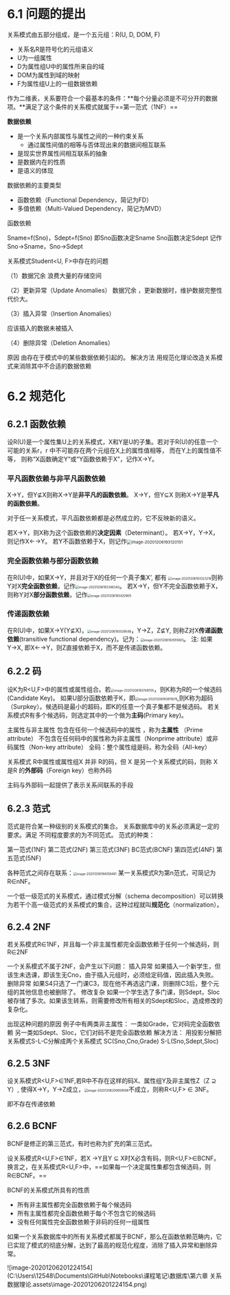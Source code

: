# 6.1 问题的提出

关系模式由五部分组成，是一个五元组：R(U, D, DOM, F)

- 关系名R是符号化的元组语义
- U为一组属性
- D为属性组U中的属性所来自的域
- DOM为属性到域的映射
- F为属性组U上的一组数据依赖

作为二维表，关系要符合一个最基本的条件：**每个分量必须是不可分开的数据项。**满足了这个条件的关系模式就属于==第一范式（1NF）==

**数据依赖**

- 是一个关系内部属性与属性之间的一种约束关系
  - 通过属性间值的相等与否体现出来的数据间相互联系
- 是现实世界属性间相互联系的抽象
- 是数据内在的性质
- 是语义的体现

数据依赖的主要类型

- 函数依赖（Functional Dependency，简记为FD）
- 多值依赖（Multi-Valued Dependency，简记为MVD）

函数依赖

Sname=f(Sno)，Sdept=f(Sno)
即Sno函数决定Sname
Sno函数决定Sdept
记作Sno→Sname，Sno→Sdept

关系模式Student<U, F>中存在的问题

（1）数据冗余 浪费大量的存储空间

（2）更新异常（Update Anomalies）
数据冗余 ，更新数据时，维护数据完整性代价大。

（3）插入异常（Insertion Anomalies）

应该插入的数据未被插入

（4）删除异常（Deletion Anomalies）

原因
由存在于模式中的某些数据依赖引起的。
解决方法
用规范化理论改造关系模式来消除其中不合适的数据依赖

# 6.2 规范化

## 6.2.1 函数依赖

设R(U)是一个属性集U上的关系模式，X和Y是U的子集。若对于R(U)的任意一个可能的关系r，r 中不可能存在两个元组在X上的属性值相等， 而在Y上的属性值不等， 则称“X函数确定Y”或“Y函数依赖于X”，记作X→Y。

### 平凡函数依赖与非平凡函数依赖

X→Y，但Y⊈X则称X→Y是**非平凡的函数依赖**。
X→Y，但Y⊆X 则称X→Y是**平凡的函数依赖**。

对于任一关系模式，平凡函数依赖都是必然成立的，它不反映新的语义。

若X→Y，则X称为这个函数依赖的**决定因素**（Determinant）。
若X→Y，Y→X，则记作X←→Y。
若Y不函数依赖于X，则记作<img src="C:\Users\12548\Documents\GitHub\Notebooks\课程笔记\数据库\第六章 关系数据理论.assets\image-20201206193120151.png" alt="image-20201206193120151" style="zoom: 67%;" />

### 完全函数依赖与部分函数依赖

在R(U)中，如果X→Y，并且对于X的任何一个真子集X’, 都有 <img src="C:\Users\12548\Documents\GitHub\Notebooks\课程笔记\数据库\第六章 关系数据理论.assets\image-20201206193323216.png" alt="image-20201206193323216" style="zoom:50%;" />则称Y对X**完全函数依赖**，记作<img src="C:\Users\12548\Documents\GitHub\Notebooks\课程笔记\数据库\第六章 关系数据理论.assets\image-20201206193346340.png" alt="image-20201206193346340" style="zoom:50%;" />。
若X→Y，但Y不完全函数依赖于X，则称Y对X**部分函数依赖**，记作<img src="C:\Users\12548\Documents\GitHub\Notebooks\课程笔记\数据库\第六章 关系数据理论.assets\image-20201206193420905.png" alt="image-20201206193420905" style="zoom:50%;" />

### 传递函数依赖

在R(U)中，如果X→Y(Y⊈X)，<img src="C:\Users\12548\Documents\GitHub\Notebooks\课程笔记\数据库\第六章 关系数据理论.assets\image-20201206193539548.png" alt="image-20201206193539548" style="zoom:50%;" />，Y→Z，Z⊈Y, 则称Z对X**传递函数依赖**(transitive functional dependency)。记为：<img src="C:\Users\12548\Documents\GitHub\Notebooks\课程笔记\数据库\第六章 关系数据理论.assets\image-20201206193555601.png" alt="image-20201206193555601" style="zoom:50%;" />。
注: 如果Y→X, 即X←→Y，则Z直接依赖于X，而不是传递函数依赖。

## 6.2.2  码

设K为R<U,F>中的属性或属性组合。若<img src="C:\Users\12548\Documents\GitHub\Notebooks\课程笔记\数据库\第六章 关系数据理论.assets\image-20201206193749705.png" alt="image-20201206193749705" style="zoom:50%;" />，则K称为R的一个候选码(Candidate Key)。
如果U部分函数依赖于K，即<img src="C:\Users\12548\Documents\GitHub\Notebooks\课程笔记\数据库\第六章 关系数据理论.assets\image-20201206193811678.png" alt="image-20201206193811678" style="zoom:50%;" />,则K称为超码      （Surpkey）。候选码是最小的超码，即K的任意一个真子集都不是候选码。
若关系模式R有多个候选码，则选定其中的一个做为**主码**(Primary key)。

主属性与非主属性
包含在任何一个候选码中的属性 ，称为**主属性**          （Prime attribute） 
不包含在任何码中的属性称为非主属性（Nonprime attribute）或非码属性（Non-key attribute） 
全码：整个属性组是码，称为全码（All-key）

关系模式 R中属性或属性组X 并非 R的码，但 X 是另一个关系模式的码，则称 X 是R 的**外部码**（Foreign key）也称外码

主码与外部码一起提供了表示关系间联系的手段

## 6.2.3  范式

范式是符合某一种级别的关系模式的集合。
关系数据库中的关系必须满足一定的要求。满足   不同程度要求的为不同范式。
范式的种类：			

第一范式(1NF)
第二范式(2NF)
第三范式(3NF)
BC范式(BCNF)
第四范式(4NF)
第五范式(5NF)

各种范式之间存在联系：<img src="C:\Users\12548\Documents\GitHub\Notebooks\课程笔记\数据库\第六章 关系数据理论.assets\image-20201206194058481.png" alt="image-20201206194058481" style="zoom:50%;" />
某一关系模式R为第n范式，可简记为R∈nNF。

一个低一级范式的关系模式，通过模式分解（schema decomposition）可以转换为若干个高一级范式的关系模式的集合，这种过程就叫**规范化**（normalization）。

## 6.2.4  2NF

若关系模式R∈1NF，并且每一个非主属性都完全函数依赖于任何一个候选码，则R∈2NF

一个关系模式不属于2NF，会产生以下问题：
插入异常
如果插入一个新学生，但该生未选课，即该生无Cno，由于插入元组时，必须给定码值，因此插入失败。
删除异常
如果S4只选了一门课C3，现在他不再选这门课，则删除C3后，整个元组的其他信息也被删除了。
修改复杂
如果一个学生选了多门课，则Sdept，Sloc被存储了多次。如果该生转系，则需要修改所有相关的Sdept和Sloc，造成修改的复杂化。

出现这种问题的原因
例子中有两类非主属性：
一类如Grade，它对码完全函数依赖
另一类如Sdept、Sloc，它们对码不是完全函数依赖
解决方法：
用投影分解把关系模式S-L-C分解成两个关系模式
SC(Sno,Cno,Grade)
S-L(Sno,Sdept,Sloc)

## 6.2.5 3NF

设关系模式R<U,F>∈1NF,若R中不存在这样的码X、属性组Y及非主属性Z（Z ⊇ Y）, 使得X→Y，Y→Z成立，<img src="C:\Users\12548\Documents\GitHub\Notebooks\课程笔记\数据库\第六章 关系数据理论.assets\image-20201206200659588.png" alt="image-20201206200659588" style="zoom:50%;" />不成立，则称R<U,F> ∈ 3NF。

即不存在传递依赖

## 6.2.6  BCNF

BCNF是修正的第三范式，有时也称为扩充的第三范式。

设关系模式R<U,F>∈1NF，若X →Y且Y ⊆ X时X必含有码，则R<U,F>∈BCNF。
换言之，在关系模式R<U,F>中，==如果每一个决定属性集都包含候选码，则R∈BCNF。==

BCNF的关系模式所具有的性质

- 所有非主属性都完全函数依赖于每个候选码
- 所有主属性都完全函数依赖于每个不包含它的候选码
- 没有任何属性完全函数依赖于非码的任何一组属性

如果一个关系数据库中的所有关系模式都属于BCNF，那么在函数依赖范畴内，它已实现了模式的彻底分解，达到了最高的规范化程度，消除了插入异常和删除异常。

![image-20201206201224154](C:\Users\12548\Documents\GitHub\Notebooks\课程笔记\数据库\第六章 关系数据理论.assets\image-20201206201224154.png)